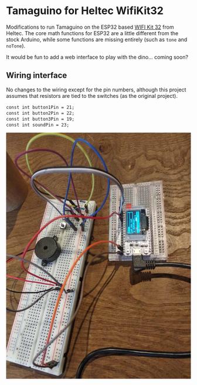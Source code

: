 # Tamaguino for Heltec WifiKit32

Modifications to run Tamaguino on the ESP32 based [WIFI Kit 32](http://www.heltec.cn/project/wifi-kit-32/?lang=en) from Heltec.  The core math functions for ESP32 are a little different from the stock Arduino, while some functions are missing entirely (such as `tone` and `noTone`).

It would be fun to add a web interface to play with the dino...  coming soon?


## Wiring interface

No changes to the wiring except for the pin numbers, although this project assumes that resistors are tied to the switches (as the original project).

```
const int button1Pin = 21;
const int button2Pin = 22; 
const int button3Pin = 19; 
const int soundPin = 23; 
```

![Tamaguino on ESP32](images/tamaguino_wifikit32.jpg)

